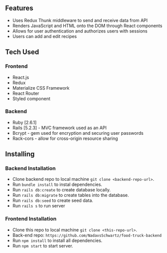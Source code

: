 ## Features
* Uses Redux Thunk middleware to send and receive data from API
* Renders JavaScript and HTML onto the DOM through React components
* Allows for user authentication and authorizes users with sessions
* Users can add and edit recipes

## Tech Used
### Frontend
* React.js 
* Redux 
* Materialize CSS Framework
* React Router
* Styled component

### Backend 
* Ruby [2.6.1]
* Rails [5.2.3] - MVC framework used as an API
* Bcrypt - gem used for encryption and securing user passwords
* Rack-cors - allow for cross-origin resource sharing


## Installing

### Backend Installation
* Clone backend repo to local machine `git clone <backend-repo-url>`.
* Run `bundle install` to instal dependencies.
* Run `rails db:create` to create database locally.
* Run `rails db:migrate` to create tables into the database.
* Run `rails db:seed` to create seed data.
* Run `rails s` to run server

### Frontend Installation
* Clone this repo to local machine `git clone <this-repo-url>`.
* Back-end repo: `https://github.com/NadavsSchwartz/food-truck-backend`
* Run `npm install` to install all dependencies.
* Run `npm start` to start server.